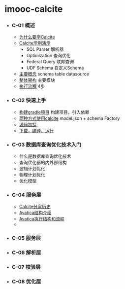 # imooc-calcite
- ### C-01 概述
  - [为什么要学Calcite](./1-introduction/scripts/01)
  - [Calcite示例演示]()
    - SQL Parser 解析器
    - Optimization 查询优化
    - Federal Query 联邦查询
    - UDF Schema 自定义Schema
  - [主要概念]() schema table datasource
  - [整体架构]() 主要模块
  - [执行流程]() 4步
- ### C-02 快速上手
  - [构建gradle项目]() 构建项目，引入依赖
  - [两种方式使用calcite]() model.json + schema Factory
  - [源码初探]()
  - [下载，编译、运行]()
- ### C-03 数据库查询优化技术入门
  - 什么是数据库查询优化技术
  - 查询优化器的内外部结构
  - 逻辑计划优化
  - 物理计划优化
  - 优化模型
- ### C-04 服务层
  - [Calcite分家历史]()
  - [Avatica结构介绍]()
  - [Avatica执行结构和流程]()
  - 
- ### C-05 服务层
- ### C-06 解析层
- ### C-07 校验层
- ### C-08 优化层

